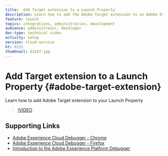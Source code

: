 ```yaml
---
title:  Add Target extension to a Launch Property
description: Learn how to add the Adobe Target extension to an Adobe Experience Platform Launch Property
feature: launch
topics: integrations, administration, development
audience: administrator, developer
doc-type: technical video
activity: setup
version: cloud-service
kt: 6131
thumbnail: 41247.jpg
---
```


# Add Target extension to a Launch Property {#adobe-target-extension}

Learn how to add Adobe Target extension to your Launch Property

>[!VIDEO](https://video.tv.adobe.com/v/41247?quality=12&learn=on)


## Supporting Links

* [Adobe Experience Cloud Debugger - Chrome](https://chrome.google.com/webstore/detail/adobe-experience-cloud-de/ocdmogmohccmeicdhlhhgepeaijenapj) 
* [Adobe Experience Cloud Debugger - Firefox](https://addons.mozilla.org/en-US/firefox/addon/adobe-experience-platform-dbg/)
* [Introduction to the Adobe Experience Platform Debugger](https://docs.adobe.com/content/help/en/platform-learn/tutorials/data-ingestion/web-sdk/introduction-to-the-experience-platform-debugger.html)